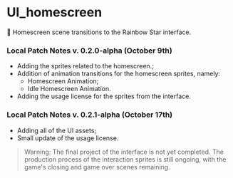 # UI_homescreen
🐲 Homescreen scene transitions to the Rainbow Star interface.

### Local Patch Notes v. 0.2.0-alpha (October 9th)

- Adding the sprites related to the homescreen.;
- Addition of animation transitions for the homescreen sprites, namely:
  - Homescreen Animation;
  - Idle Homescreen Animation.
- Adding the usage license for the sprites from the interface.

### Local Patch Notes v. 0.2.1-alpha (October 17th)

- Adding all of the UI assets;
- Small update of the usage license.

> Warning: The final project of the interface is not yet completed. The
> production process of the interaction sprites is still ongoing, with the
> game's closing and game over scenes remaining.